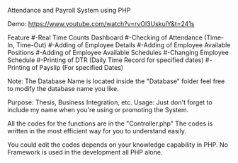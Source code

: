 Attendance and Payroll System using PHP

Demo: https://www.youtube.com/watch?v=rvOl3UskulY&t=241s

Feature
#-Real Time Counts Dashboard
#-Checking of Attendance (Time-In, Time-Out)
#-Adding of Employee Details
#-Adding of Employee Available Positions
#-Adding of Employee Available Schedules
#-Changing Employee Schedule
#-Printing of DTR (Daily Time Record for specified dates)
#-Printing of Payslip (For specified Dates)

Note: The Database Name is located inside the "Database" folder feel free to modify the database name you like.

Purpose: Thesis, Business Integration, etc.
Usage: Just don't forget to include my name when you're using or promoting the System.

All the codes for the functions are in the "Controller.php" The codes is written in the most efficient way for you to understand easily.

You could edit the codes depends on your knowledge capability in PHP.
No Framework is used in the development all PHP alone.
